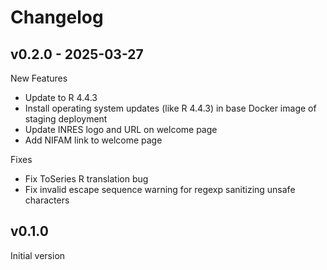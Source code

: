 # Changelog

## v0.2.0 - 2025-03-27

New Features

- Update to R 4.4.3
- Install operating system updates (like R 4.4.3) in base Docker image of staging deployment
- Update INRES logo and URL on welcome page
- Add NIFAM link to welcome page

Fixes

- Fix ToSeries R translation bug
- Fix invalid escape sequence warning for regexp sanitizing unsafe characters

## v0.1.0

Initial version
